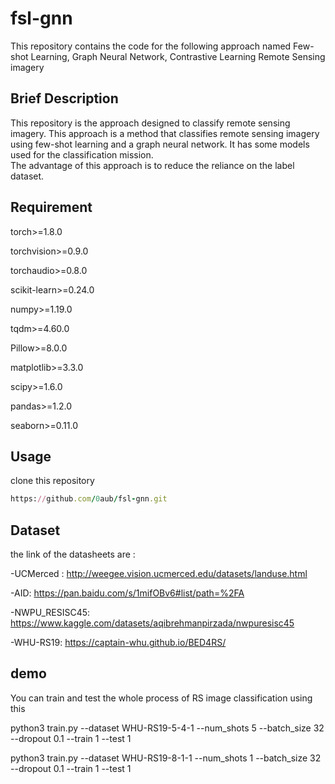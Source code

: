 # fsl-gnn
This repository contains the code for the following approach named Few-shot Learning, Graph Neural Network, Contrastive Learning Remote Sensing imagery

## Brief Description
This repository is the approach designed to classify remote sensing imagery. This approach is a method that classifies remote sensing imagery using few-shot learning and a graph neural network. It has some models used for the classification mission.  
The advantage of this approach is to reduce the reliance on the label dataset.


## Requirement
torch>=1.8.0

torchvision>=0.9.0

torchaudio>=0.8.0

scikit-learn>=0.24.0

numpy>=1.19.0

tqdm>=4.60.0

Pillow>=8.0.0

matplotlib>=3.3.0

scipy>=1.6.0

pandas>=1.2.0

seaborn>=0.11.0


## Usage
clone this repository 
```ruby
https://github.com/0aub/fsl-gnn.git
```

## Dataset
the link of the datasheets are :

-UCMerced : http://weegee.vision.ucmerced.edu/datasets/landuse.html

-AID: https://pan.baidu.com/s/1mifOBv6#list/path=%2FA

-NWPU_RESISC45: https://www.kaggle.com/datasets/aqibrehmanpirzada/nwpuresisc45

-WHU-RS19: https://captain-whu.github.io/BED4RS/


## demo
You can train and test the whole process of RS image classification using this 

python3 train.py --dataset WHU-RS19-5-4-1 --num_shots 5 --batch_size 32 --dropout 0.1 --train 1 --test 1

python3 train.py --dataset WHU-RS19-8-1-1 --num_shots 1 --batch_size 32 --dropout 0.1 --train 1 --test 1

